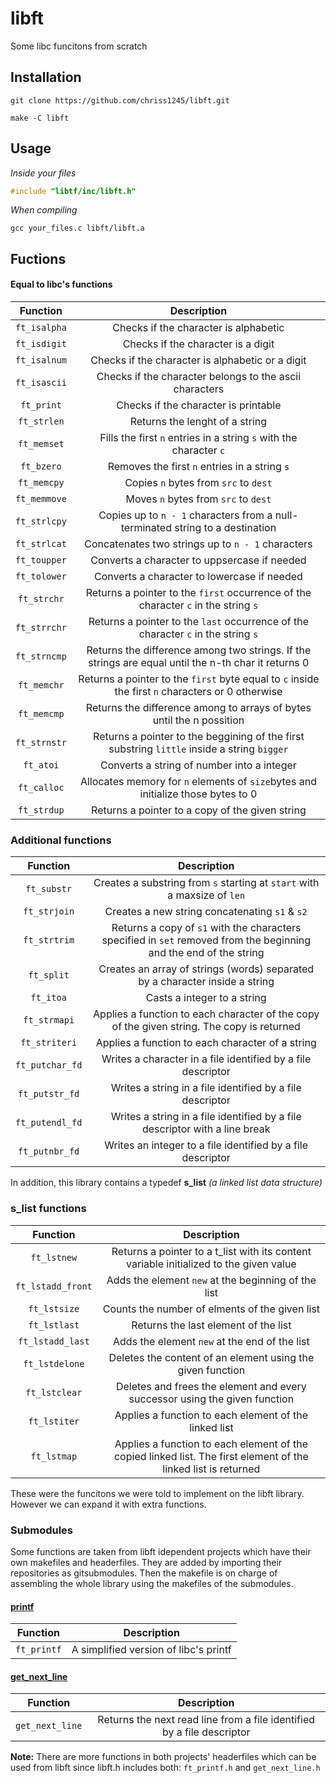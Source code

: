 # libft
Some libc funcitons from scratch

## Installation
```console
git clone https://github.com/chriss1245/libft.git
```
```console
make -C libft
```
## Usage
*Inside your files*
```c 
#include "libtf/inc/libft.h"
````
*When compiling*
```console
gcc your_files.c libft/libft.a
``` 

## Fuctions
#### Equal to libc's functions
|Function|Description|
|:--------:|:-----------:|
|``ft_isalpha``|Checks if the character is alphabetic|
|``ft_isdigit``|Checks if the character is a digit|
|``ft_isalnum``|Checks if the character is alphabetic or a digit|
|``ft_isascii``|Checks if the character belongs to the ascii characters|
|``ft_print``|Checks if the character is printable|
|``ft_strlen``|Returns the lenght of a string|
|``ft_memset``|Fills the first ``n`` entries in a string ``s`` with the character ``c``|
|``ft_bzero``|Removes the first ``n`` entries in a string ``s``|
|``ft_memcpy``|Copies ``n`` bytes from ``src`` to ``dest``|
|``ft_memmove``|Moves ``n`` bytes from ``src`` to ``dest``|
|``ft_strlcpy``|Copies up to ``n - 1`` characters from a null-terminated string to a destination|
|``ft_strlcat``|Concatenates two strings up to ``n - 1`` characters|
|``ft_toupper``|Converts a character to uppsercase if needed|
|``ft_tolower``|Converts a character to lowercase if needed|
|``ft_strchr``|Returns a pointer to the ``first`` occurrence of the character ``c`` in the string ``s``|
|``ft_strrchr``|Returns a pointer to the ``last`` occurrence of the character ``c`` in the string ``s``|
|``ft_strncmp``|Returns the difference among two strings. If the strings are equal until the n-th char it returns 0|
|``ft_memchr``|Returns a pointer to the ``first`` byte equal to ``c`` inside the first ``n`` characters or 0 otherwise|
|``ft_memcmp``|Returns the difference among to arrays of bytes until the n possition|
|``ft_strnstr``|Returns a pointer to the beggining of the first substring ``little`` inside a string ``bigger``|
|``ft_atoi``|Converts a string of number into a integer|
|``ft_calloc``|Allocates memory for ``n`` elements of ``size``bytes and initialize those bytes to 0|
|``ft_strdup``|Returns a pointer to a copy of the given string|

### Additional functions
|Function|Description|
|:--------:|:-----------:|
|``ft_substr``|Creates a substring from ``s`` starting at ``start`` with a maxsize of ``len``|
|``ft_strjoin``|Creates a new string concatenating ``s1`` & ``s2``|
|``ft_strtrim``|Returns a copy of ``s1`` with the characters specified in ``set`` removed from the beginning and the end of the string|
|``ft_split``|Creates an array of strings (words) separated by a character inside a string|
|``ft_itoa``|Casts a integer to a string|
|``ft_strmapi``|Applies a function to each character of the copy of the given string. The copy is returned|
|``ft_striteri``|Applies a function to each character of a string|
|``ft_putchar_fd``|Writes a character in a file identified by a file descriptor|
|``ft_putstr_fd``|Writes a string in a file identified by a file descriptor|
|``ft_putendl_fd``|Writes a string in a file identified by a file descriptor with a line break|
|``ft_putnbr_fd``|Writes an integer to a file identified by a file descriptor|

In addition, this library contains a typedef **s_list** *(a linked list data structure)*
### s_list functions
|Function|Description|
|:--------:|:-----------:|
|``ft_lstnew``|Returns a pointer to a t_list with its content variable initialized to the given value|
|``ft_lstadd_front``|Adds the element ``new`` at the beginning of the list|
|``ft_lstsize``|Counts the number of elments of the given list|
|``ft_lstlast``|Returns the last element of the list|
|``ft_lstadd_last``|Adds the element ``new`` at the end of the list|
|``ft_lstdelone``|Deletes the content of an element using the given function|
|``ft_lstclear``|Deletes and frees the element and every successor using the given function|
|``ft_lstiter``|Applies a function to each element of the linked list|
|``ft_lstmap``|Applies a function to each element of the copied linked list. The first element of the linked list is returned|

These were the funcitons we were told to implement on the libft library. However we can expand it with extra functions.

### Submodules
Some functions are taken from libft idependent projects which have their own makefiles and headerfiles.
They are added by importing their repositories as gitsubmodules. Then the makefile is on charge of assembling the whole library using the makefiles of the submodules.

#### [printf](https://github.com/chriss1245/printf)
|Function|Description|
|:--------:|:-----------:|
|``ft_printf``|A simplified version of libc's printf|

#### [get_next_line](https://github.com/chriss1245/get_next_line)
|Function|Description|
|:--------:|:-----------:|
|``get_next_line``|Returns the next read line from a file identified by a file descriptor|

**Note:** There are more functions in both projects' headerfiles which can be used from libft since libft.h includes both: ``ft_printf.h`` and ``get_next_line.h``

